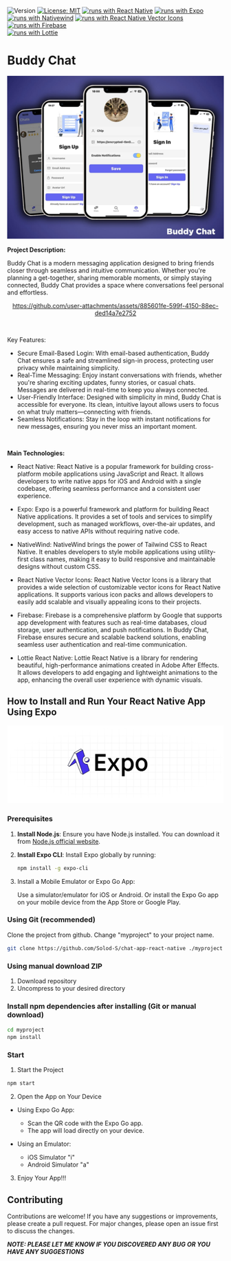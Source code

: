 ![Version](https://img.shields.io/badge/Version-1.0-blue.svg?cacheSeconds=2592000)
[![License: MIT](https://img.shields.io/badge/License-MIT-yellow.svg)](https://opensource.org/licenses/MIT)
[![runs with React Native](https://img.shields.io/badge/Runs%20with%20React%20Native-000.svg?style=flat-square&logo=react&labelColor=f3f3f3&logoColor=61DAFB)](https://reactnative.dev/)
[![runs with Expo](https://img.shields.io/badge/Runs%20with%20Expo-000.svg?style=flat-square&logo=expo&labelColor=f3f3f3&logoColor=000020)](https://expo.dev/)
[![runs with Nativewind](https://img.shields.io/badge/Runs%20with%20TailwindCSS-000.svg?style=flat-square&logo=tailwindcss&labelColor=f3f3f3&logoColor=06B6D4)](https://www.nativewind.dev/)
[![runs with React Native Vector Icons](https://img.shields.io/badge/Runs%20with%20React%20Native%20Vector%20Icons-000.svg?style=flat-square&logo=react&labelColor=f3f3f3&logoColor=61DAFB)](https://github.com/oblador/react-native-vector-icons)
[![runs with Firebase](https://img.shields.io/badge/Runs%20with%20Firebase-000.svg?style=flat-square&logo=firebase&labelColor=f3f3f3&logoColor=FFCA28)](https://firebase.google.com/)  
[![runs with Lottie](https://img.shields.io/badge/Runs%20with%20Lottie-000.svg?style=flat-square&logo=airbnb&labelColor=f3f3f3&logoColor=FF385C)](https://airbnb.io/lottie/)

# Buddy Chat

![Buddy Chat](/assets/Banner-min.jpg)

**Project Description:**

Buddy Chat is a modern messaging application designed to bring friends closer through seamless and intuitive communication. Whether you're planning a get-together, sharing memorable moments, or simply staying connected, Buddy Chat provides a space where conversations feel personal and effortless.

<div align="center">

https://github.com/user-attachments/assets/885601fe-599f-4150-88ec-ded14a7e2752

  <br />
</div>

Key Features:

- Secure Email-Based Login: With email-based authentication, Buddy Chat ensures a safe and streamlined sign-in process, protecting user privacy while maintaining simplicity.
- Real-Time Messaging: Enjoy instant conversations with friends, whether you're sharing exciting updates, funny stories, or casual chats. Messages are delivered in real-time to keep you always connected.
- User-Friendly Interface: Designed with simplicity in mind, Buddy Chat is accessible for everyone. Its clean, intuitive layout allows users to focus on what truly matters—connecting with friends.
- Seamless Notifications: Stay in the loop with instant notifications for new messages, ensuring you never miss an important moment.

<div align="center">

  <br />
</div>

**Main Technologies:**

- React Native: React Native is a popular framework for building cross-platform mobile applications using JavaScript and React. It allows developers to write native apps for iOS and Android with a single codebase, offering seamless performance and a consistent user experience.

- Expo: Expo is a powerful framework and platform for building React Native applications. It provides a set of tools and services to simplify development, such as managed workflows, over-the-air updates, and easy access to native APIs without requiring native code.

- NativeWind: NativeWind brings the power of Tailwind CSS to React Native. It enables developers to style mobile applications using utility-first class names, making it easy to build responsive and maintainable designs without custom CSS.

- React Native Vector Icons: React Native Vector Icons is a library that provides a wide selection of customizable vector icons for React Native applications. It supports various icon packs and allows developers to easily add scalable and visually appealing icons to their projects.

- Firebase: Firebase is a comprehensive platform by Google that supports app development with features such as real-time databases, cloud storage, user authentication, and push notifications. In Buddy Chat, Firebase ensures secure and scalable backend solutions, enabling seamless user authentication and real-time communication.

- Lottie React Native: Lottie React Native is a library for rendering beautiful, high-performance animations created in Adobe After Effects. It allows developers to add engaging and lightweight animations to the app, enhancing the overall user experience with dynamic visuals.

## How to Install and Run Your React Native App Using Expo

![React Native App](/assets/exp.png)

### Prerequisites

1. **Install Node.js**: Ensure you have Node.js installed. You can download it from [Node.js official website](https://nodejs.org/).
2. **Install Expo CLI**: Install Expo globally by running:

   ```bash
   npm install -g expo-cli
   ```

3. Install a Mobile Emulator or Expo Go App:

   Use a simulator/emulator for iOS or Android.
   Or install the Expo Go app on your mobile device from the App Store or Google Play.

### Using Git (recommended)

Clone the project from github. Change "myproject" to your project name.

```bash
git clone https://github.com/Solod-S/chat-app-react-native ./myproject
```

### Using manual download ZIP

1.  Download repository
2.  Uncompress to your desired directory

### Install npm dependencies after installing (Git or manual download)

```bash
cd myproject
npm install
```

### Start

1. Start the Project

```javascript
npm start
```

2. Open the App on Your Device

- Using Expo Go App:

  - Scan the QR code with the Expo Go app.
  - The app will load directly on your device.

- Using an Emulator:

  - iOS Simulator "i"
  - Android Simulator "a"

3. Enjoy Your App!!!

## Contributing

Contributions are welcome! If you have any suggestions or improvements, please create a pull request. For major changes, please open an issue first to discuss the changes.

**_NOTE: PLEASE LET ME KNOW IF YOU DISCOVERED ANY BUG OR YOU HAVE ANY SUGGESTIONS_**
